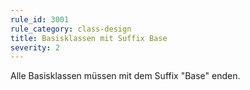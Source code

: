 ```yaml
---
rule_id: 3001
rule_category: class-design
title: Basisklassen mit Suffix Base
severity: 2
---
```

Alle Basisklassen müssen mit dem Suffix "Base" enden.

